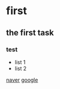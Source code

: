 # first
## the first task
### test
- list 1
- list 2

[naver](https://www.naver.com/)
[google](https://www.google.com/)
